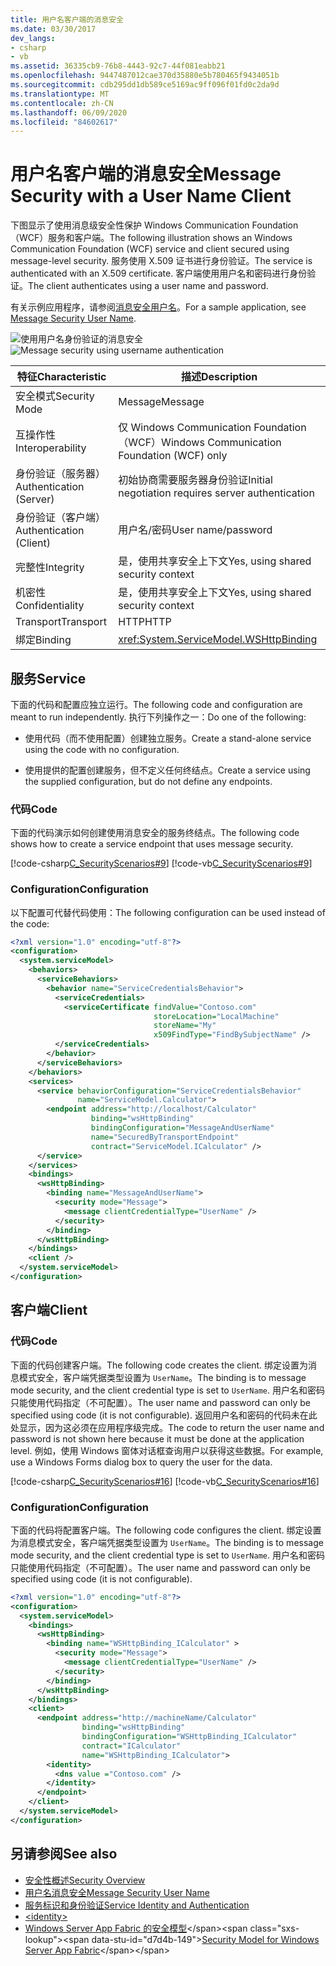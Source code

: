 ```yaml
---
title: 用户名客户端的消息安全
ms.date: 03/30/2017
dev_langs:
- csharp
- vb
ms.assetid: 36335cb9-76b8-4443-92c7-44f081eabb21
ms.openlocfilehash: 9447487012cae370d35880e5b780465f9434051b
ms.sourcegitcommit: cdb295dd1db589ce5169ac9ff096f01fd0c2da9d
ms.translationtype: MT
ms.contentlocale: zh-CN
ms.lasthandoff: 06/09/2020
ms.locfileid: "84602617"
---
```

# <a name="message-security-with-a-user-name-client"></a><span data-ttu-id="d7d4b-102">用户名客户端的消息安全</span><span class="sxs-lookup"><span data-stu-id="d7d4b-102">Message Security with a User Name Client</span></span>
<span data-ttu-id="d7d4b-103">下图显示了使用消息级安全性保护 Windows Communication Foundation （WCF）服务和客户端。</span><span class="sxs-lookup"><span data-stu-id="d7d4b-103">The following illustration shows an Windows Communication Foundation (WCF) service and client secured using message-level security.</span></span> <span data-ttu-id="d7d4b-104">服务使用 X.509 证书进行身份验证。</span><span class="sxs-lookup"><span data-stu-id="d7d4b-104">The service is authenticated with an X.509 certificate.</span></span> <span data-ttu-id="d7d4b-105">客户端使用用户名和密码进行身份验证。</span><span class="sxs-lookup"><span data-stu-id="d7d4b-105">The client authenticates using a user name and password.</span></span>  
  
 <span data-ttu-id="d7d4b-106">有关示例应用程序，请参阅[消息安全用户名](../samples/message-security-user-name.md)。</span><span class="sxs-lookup"><span data-stu-id="d7d4b-106">For a sample application, see [Message Security User Name](../samples/message-security-user-name.md).</span></span>  
  
 <span data-ttu-id="d7d4b-107">![使用用户名身份验证的消息安全](media/1fb10a61-7e1d-42f5-b1af-195bfee5b3c6.gif "1fb10a61-7e1d-42f5-b1af-195bfee5b3c6")</span><span class="sxs-lookup"><span data-stu-id="d7d4b-107">![Message security using username authentication](media/1fb10a61-7e1d-42f5-b1af-195bfee5b3c6.gif "1fb10a61-7e1d-42f5-b1af-195bfee5b3c6")</span></span>  
  
|<span data-ttu-id="d7d4b-108">特征</span><span class="sxs-lookup"><span data-stu-id="d7d4b-108">Characteristic</span></span>|<span data-ttu-id="d7d4b-109">描述</span><span class="sxs-lookup"><span data-stu-id="d7d4b-109">Description</span></span>|  
|--------------------|-----------------|  
|<span data-ttu-id="d7d4b-110">安全模式</span><span class="sxs-lookup"><span data-stu-id="d7d4b-110">Security Mode</span></span>|<span data-ttu-id="d7d4b-111">Message</span><span class="sxs-lookup"><span data-stu-id="d7d4b-111">Message</span></span>|  
|<span data-ttu-id="d7d4b-112">互操作性</span><span class="sxs-lookup"><span data-stu-id="d7d4b-112">Interoperability</span></span>|<span data-ttu-id="d7d4b-113">仅 Windows Communication Foundation （WCF）</span><span class="sxs-lookup"><span data-stu-id="d7d4b-113">Windows Communication Foundation (WCF) only</span></span>|  
|<span data-ttu-id="d7d4b-114">身份验证（服务器）</span><span class="sxs-lookup"><span data-stu-id="d7d4b-114">Authentication (Server)</span></span>|<span data-ttu-id="d7d4b-115">初始协商需要服务器身份验证</span><span class="sxs-lookup"><span data-stu-id="d7d4b-115">Initial negotiation requires server authentication</span></span>|  
|<span data-ttu-id="d7d4b-116">身份验证（客户端）</span><span class="sxs-lookup"><span data-stu-id="d7d4b-116">Authentication (Client)</span></span>|<span data-ttu-id="d7d4b-117">用户名/密码</span><span class="sxs-lookup"><span data-stu-id="d7d4b-117">User name/password</span></span>|  
|<span data-ttu-id="d7d4b-118">完整性</span><span class="sxs-lookup"><span data-stu-id="d7d4b-118">Integrity</span></span>|<span data-ttu-id="d7d4b-119">是，使用共享安全上下文</span><span class="sxs-lookup"><span data-stu-id="d7d4b-119">Yes, using shared security context</span></span>|  
|<span data-ttu-id="d7d4b-120">机密性</span><span class="sxs-lookup"><span data-stu-id="d7d4b-120">Confidentiality</span></span>|<span data-ttu-id="d7d4b-121">是，使用共享安全上下文</span><span class="sxs-lookup"><span data-stu-id="d7d4b-121">Yes, using shared security context</span></span>|  
|<span data-ttu-id="d7d4b-122">Transport</span><span class="sxs-lookup"><span data-stu-id="d7d4b-122">Transport</span></span>|<span data-ttu-id="d7d4b-123">HTTP</span><span class="sxs-lookup"><span data-stu-id="d7d4b-123">HTTP</span></span>|  
|<span data-ttu-id="d7d4b-124">绑定</span><span class="sxs-lookup"><span data-stu-id="d7d4b-124">Binding</span></span>|<xref:System.ServiceModel.WSHttpBinding>|  
  
## <a name="service"></a><span data-ttu-id="d7d4b-125">服务</span><span class="sxs-lookup"><span data-stu-id="d7d4b-125">Service</span></span>  
 <span data-ttu-id="d7d4b-126">下面的代码和配置应独立运行。</span><span class="sxs-lookup"><span data-stu-id="d7d4b-126">The following code and configuration are meant to run independently.</span></span> <span data-ttu-id="d7d4b-127">执行下列操作之一：</span><span class="sxs-lookup"><span data-stu-id="d7d4b-127">Do one of the following:</span></span>  
  
- <span data-ttu-id="d7d4b-128">使用代码（而不使用配置）创建独立服务。</span><span class="sxs-lookup"><span data-stu-id="d7d4b-128">Create a stand-alone service using the code with no configuration.</span></span>  
  
- <span data-ttu-id="d7d4b-129">使用提供的配置创建服务，但不定义任何终结点。</span><span class="sxs-lookup"><span data-stu-id="d7d4b-129">Create a service using the supplied configuration, but do not define any endpoints.</span></span>  
  
### <a name="code"></a><span data-ttu-id="d7d4b-130">代码</span><span class="sxs-lookup"><span data-stu-id="d7d4b-130">Code</span></span>  
 <span data-ttu-id="d7d4b-131">下面的代码演示如何创建使用消息安全的服务终结点。</span><span class="sxs-lookup"><span data-stu-id="d7d4b-131">The following code shows how to create a service endpoint that uses message security.</span></span>  
  
 [!code-csharp[C_SecurityScenarios#9](../../../../samples/snippets/csharp/VS_Snippets_CFX/c_securityscenarios/cs/source.cs#9)]
 [!code-vb[C_SecurityScenarios#9](../../../../samples/snippets/visualbasic/VS_Snippets_CFX/c_securityscenarios/vb/source.vb#9)]  
  
### <a name="configuration"></a><span data-ttu-id="d7d4b-132">Configuration</span><span class="sxs-lookup"><span data-stu-id="d7d4b-132">Configuration</span></span>  
 <span data-ttu-id="d7d4b-133">以下配置可代替代码使用：</span><span class="sxs-lookup"><span data-stu-id="d7d4b-133">The following configuration can be used instead of the code:</span></span>  
  
```xml  
<?xml version="1.0" encoding="utf-8"?>  
<configuration>  
  <system.serviceModel>  
    <behaviors>  
      <serviceBehaviors>  
        <behavior name="ServiceCredentialsBehavior">  
          <serviceCredentials>  
            <serviceCertificate findValue="Contoso.com"
                                storeLocation="LocalMachine"  
                                storeName="My"
                                x509FindType="FindBySubjectName" />  
          </serviceCredentials>  
        </behavior>  
      </serviceBehaviors>  
    </behaviors>  
    <services>  
      <service behaviorConfiguration="ServiceCredentialsBehavior"  
               name="ServiceModel.Calculator">  
        <endpoint address="http://localhost/Calculator"  
                  binding="wsHttpBinding"  
                  bindingConfiguration="MessageAndUserName"  
                  name="SecuredByTransportEndpoint"  
                  contract="ServiceModel.ICalculator" />  
      </service>  
    </services>  
    <bindings>  
      <wsHttpBinding>  
        <binding name="MessageAndUserName">  
          <security mode="Message">
            <message clientCredentialType="UserName" />  
          </security>  
        </binding>  
      </wsHttpBinding>  
    </bindings>  
    <client />  
  </system.serviceModel>  
</configuration>  
```  
  
## <a name="client"></a><span data-ttu-id="d7d4b-134">客户端</span><span class="sxs-lookup"><span data-stu-id="d7d4b-134">Client</span></span>  
  
### <a name="code"></a><span data-ttu-id="d7d4b-135">代码</span><span class="sxs-lookup"><span data-stu-id="d7d4b-135">Code</span></span>  
 <span data-ttu-id="d7d4b-136">下面的代码创建客户端。</span><span class="sxs-lookup"><span data-stu-id="d7d4b-136">The following code creates the client.</span></span> <span data-ttu-id="d7d4b-137">绑定设置为消息模式安全，客户端凭据类型设置为 `UserName`。</span><span class="sxs-lookup"><span data-stu-id="d7d4b-137">The binding is to message mode security, and the client credential type is set to `UserName`.</span></span> <span data-ttu-id="d7d4b-138">用户名和密码只能使用代码指定（不可配置）。</span><span class="sxs-lookup"><span data-stu-id="d7d4b-138">The user name and password can only be specified using code (it is not configurable).</span></span> <span data-ttu-id="d7d4b-139">返回用户名和密码的代码未在此处显示，因为这必须在应用程序级完成。</span><span class="sxs-lookup"><span data-stu-id="d7d4b-139">The code to return the user name and password is not shown here because it must be done at the application level.</span></span> <span data-ttu-id="d7d4b-140">例如，使用 Windows 窗体对话框查询用户以获得这些数据。</span><span class="sxs-lookup"><span data-stu-id="d7d4b-140">For example, use a Windows Forms dialog box to query the user for the data.</span></span>  
  
 [!code-csharp[C_SecurityScenarios#16](../../../../samples/snippets/csharp/VS_Snippets_CFX/c_securityscenarios/cs/source.cs#16)]
 [!code-vb[C_SecurityScenarios#16](../../../../samples/snippets/visualbasic/VS_Snippets_CFX/c_securityscenarios/vb/source.vb#16)]  
  
### <a name="configuration"></a><span data-ttu-id="d7d4b-141">Configuration</span><span class="sxs-lookup"><span data-stu-id="d7d4b-141">Configuration</span></span>  
 <span data-ttu-id="d7d4b-142">下面的代码将配置客户端。</span><span class="sxs-lookup"><span data-stu-id="d7d4b-142">The following code configures the client.</span></span> <span data-ttu-id="d7d4b-143">绑定设置为消息模式安全，客户端凭据类型设置为 `UserName`。</span><span class="sxs-lookup"><span data-stu-id="d7d4b-143">The binding is to message mode security, and the client credential type is set to `UserName`.</span></span> <span data-ttu-id="d7d4b-144">用户名和密码只能使用代码指定（不可配置）。</span><span class="sxs-lookup"><span data-stu-id="d7d4b-144">The user name and password can only be specified using code (it is not configurable).</span></span>  
  
```xml  
<?xml version="1.0" encoding="utf-8"?>  
<configuration>  
  <system.serviceModel>  
    <bindings>  
      <wsHttpBinding>  
        <binding name="WSHttpBinding_ICalculator" >  
          <security mode="Message">  
            <message clientCredentialType="UserName" />  
          </security>  
        </binding>  
      </wsHttpBinding>  
    </bindings>  
    <client>  
      <endpoint address="http://machineName/Calculator"
                binding="wsHttpBinding"  
                bindingConfiguration="WSHttpBinding_ICalculator"
                contract="ICalculator"  
                name="WSHttpBinding_ICalculator">  
        <identity>  
          <dns value ="Contoso.com" />  
        </identity>  
      </endpoint>  
    </client>  
  </system.serviceModel>  
</configuration>  
```  
  
## <a name="see-also"></a><span data-ttu-id="d7d4b-145">另请参阅</span><span class="sxs-lookup"><span data-stu-id="d7d4b-145">See also</span></span>

- [<span data-ttu-id="d7d4b-146">安全性概述</span><span class="sxs-lookup"><span data-stu-id="d7d4b-146">Security Overview</span></span>](security-overview.md)
- [<span data-ttu-id="d7d4b-147">用户名消息安全</span><span class="sxs-lookup"><span data-stu-id="d7d4b-147">Message Security User Name</span></span>](../samples/message-security-user-name.md)
- [<span data-ttu-id="d7d4b-148">服务标识和身份验证</span><span class="sxs-lookup"><span data-stu-id="d7d4b-148">Service Identity and Authentication</span></span>](service-identity-and-authentication.md)
- [\<identity>](../../configure-apps/file-schema/wcf/identity.md)
- <span data-ttu-id="d7d4b-149">[Windows Server App Fabric 的安全模型](https://docs.microsoft.com/previous-versions/appfabric/ee677202(v=azure.10))</span><span class="sxs-lookup"><span data-stu-id="d7d4b-149">[Security Model for Windows Server App Fabric](https://docs.microsoft.com/previous-versions/appfabric/ee677202(v=azure.10))</span></span>
